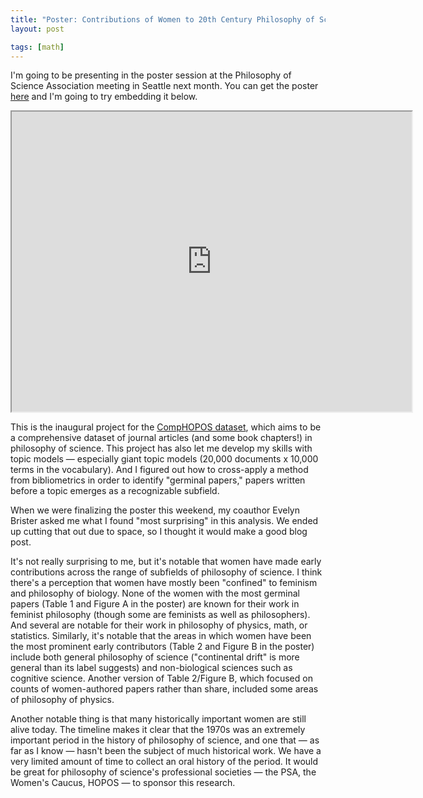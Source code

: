 ```yaml
---
title: "Poster: Contributions of Women to 20th Century Philosophy of Science"
layout: post

tags: [math]
---
```


I'm going to be presenting in the poster session at the Philosophy of Science Association meeting in Seattle next month.  You can get the poster [here](https://drive.google.com/open?id=1qVm7Kw8PhhmOb6-qWfKaIgVIbLQxJj0v) and I'm going to try embedding it below.  

<iframe src="https://drive.google.com/file/d/1qVm7Kw8PhhmOb6-qWfKaIgVIbLQxJj0v/preview" width="640" height="480"></iframe>

This is the inaugural project for the [CompHOPOS dataset](https://zenodo.org/record/1403901), which aims to be a comprehensive dataset of journal articles (and some book chapters!) in philosophy of science.  This project has also let me develop my skills with topic models — especially giant topic models (20,000 documents x 10,000 terms in the vocabulary).  And I figured out how to cross-apply a method from bibliometrics in order to identify "germinal papers," papers written before a topic emerges as a recognizable subfield.  

When we were finalizing the poster this weekend, my coauthor Evelyn Brister asked me what I found "most surprising" in this analysis.  We ended up cutting that out due to space, so I thought it would make a good blog post.  

It's not really surprising to me, but it's notable that women have made early contributions across the range of subfields of philosophy of science.  I think there's a perception that women have mostly been "confined" to feminism and philosophy of biology.  None of the women with the most germinal papers (Table 1 and Figure A in the poster) are known for their work in feminist philosophy (though some are feminists as well as philosophers).  And several are notable for their work in philosophy of physics, math, or statistics.  Similarly, it's notable that the areas in which women have been the most prominent early contributors (Table 2 and Figure B in the poster) include both general philosophy of science ("continental drift" is more general than its label suggests) and non-biological sciences such as cognitive science.  Another version of Table 2/Figure B, which focused on counts of women-authored papers rather than share, included some areas of philosophy of physics.  

Another notable thing is that many historically important women are still alive today.  The timeline makes it clear that the 1970s was an extremely important period in the history of philosophy of science, and one that — as far as I know — hasn't been the subject of much historical work.  We have a very limited amount of time to collect an oral history of the period.  It would be great for philosophy of science's professional societies — the PSA, the Women's Caucus, HOPOS — to sponsor this research.  



